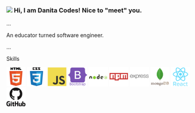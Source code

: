 ### <img src="https://raw.githubusercontent.com/MartinHeinz/MartinHeinz/master/wave.gif" width="20px"> Hi, I am Danita Codes! Nice to "meet" you.

...

An educator turned software engineer.

...

Skills

<img src="https://github.com/devicons/devicon/blob/master/icons/html5/html5-original-wordmark.svg" alt="HTML5 logo" width="50" height="50"> <img src="https://github.com/devicons/devicon/blob/master/icons/css3/css3-original-wordmark.svg" alt="CSS logo" width="50" height="50"> <img src="https://github.com/devicons/devicon/blob/master/icons/javascript/javascript-original.svg" alt="JavaScript logo" width="50" height="50"> <img src="https://github.com/devicons/devicon/blob/master/icons/bootstrap/bootstrap-plain-wordmark.svg" alt="Bootstrap logo" width="50" height="50"> <img src="https://github.com/devicons/devicon/blob/master/icons/nodejs/nodejs-original-wordmark.svg" alt="Node.js logo" width="50" height="50"> <img src="https://github.com/devicons/devicon/blob/master/icons/npm/npm-original-wordmark.svg" alt="npm logo" width="50" height="50"> <img src="https://github.com/devicons/devicon/blob/master/icons/express/express-original-wordmark.svg" alt="Express logo" width="50" height="50"> <img src="https://github.com/devicons/devicon/blob/master/icons/mongodb/mongodb-original-wordmark.svg" alt="MongoDB logo" width="50" height="50"> <img src="https://github.com/devicons/devicon/blob/master/icons/react/react-original-wordmark.svg" alt="React.js logo" width="50" height="50"> <img src="https://github.com/devicons/devicon/blob/master/icons/github/github-original-wordmark.svg" alt="github logo" width="50" height="50">



<!--
**danitacodes/danitacodes** is a ✨ _special_ ✨ repository because its `README.md` (this file) appears on your GitHub profile.

Here are some ideas to get you started:

- 🔭 I’m currently working on ...
- 🌱 I’m currently learning ...
- 👯 I’m looking to collaborate on ...
- 🤔 I’m looking for help with ...
- 💬 Ask me about ...
- 📫 How to reach me: ...
- 😄 Pronouns: ...
- ⚡ Fun fact: ...
-->
